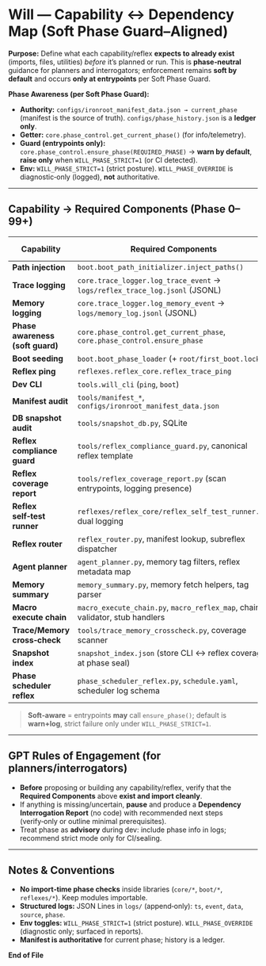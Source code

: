 # Will — Capability ↔ Dependency Map (Soft Phase Guard–Aligned)

**Purpose:** Define what each capability/reflex **expects to already exist** (imports, files, utilities) *before* it’s planned or run. This is **phase‑neutral** guidance for planners and interrogators; enforcement remains **soft by default** and occurs **only at entrypoints** per Soft Phase Guard.

**Phase Awareness (per Soft Phase Guard):**

* **Authority:** `configs/ironroot_manifest_data.json → current_phase` (manifest is the source of truth).
  `configs/phase_history.json` is a **ledger only**.
* **Getter:** `core.phase_control.get_current_phase()` (for info/telemetry).
* **Guard (entrypoints only):** `core.phase_control.ensure_phase(REQUIRED_PHASE)` → **warn by default**, **raise only** when `WILL_PHASE_STRICT=1` (or CI detected).
* **Env:** `WILL_PHASE_STRICT=1` (strict posture). `WILL_PHASE_OVERRIDE` is diagnostic‑only (logged), **not** authoritative.

---

## Capability → Required Components (Phase 0–99+)

| Capability                       | Required Components                                                          | Min Phase | Posture    |
| -------------------------------- | ---------------------------------------------------------------------------- | --------- | ---------- |
| **Path injection**               | `boot.boot_path_initializer.inject_paths()`                                  | 0.1       | Neutral    |
| **Trace logging**                | `core.trace_logger.log_trace_event` → `logs/reflex_trace_log.jsonl` (JSONL)  | 0.1       | Neutral    |
| **Memory logging**               | `core.trace_logger.log_memory_event` → `logs/memory_log.jsonl` (JSONL)       | 0.1       | Neutral    |
| **Phase awareness (soft guard)** | `core.phase_control.get_current_phase`, `core.phase_control.ensure_phase`    | 0.7       | **Soft**   |
| **Boot seeding**                 | `boot.boot_phase_loader` (+ `root/first_boot.lock`)                          | 0.2       | Neutral    |
| **Reflex ping**                  | `reflexes.reflex_core.reflex_trace_ping`                                     | 0.2       | Neutral    |
| **Dev CLI**                      | `tools.will_cli` (`ping`, `boot`)                                            | 0.2       | Soft‑aware |
| **Manifest audit**               | `tools/manifest_*`, `configs/ironroot_manifest_data.json`                    | 0.3       | Neutral    |
| **DB snapshot audit**            | `tools/snapshot_db.py`, SQLite                                               | 0.5       | Neutral    |
| **Reflex compliance guard**      | `tools/reflex_compliance_guard.py`, canonical reflex template                | 0.4       | Neutral    |
| **Reflex coverage report**       | `tools/reflex_coverage_report.py` (scan entrypoints, logging presence)       | 0.7       | Neutral    |
| **Reflex self‑test runner**      | `reflexes/reflex_core/reflex_self_test_runner.py`, dual logging              | 0.7       | Neutral    |
| **Reflex router**                | `reflex_router.py`, manifest lookup, subreflex dispatcher                    | 1.0       | Soft‑aware |
| **Agent planner**                | `agent_planner.py`, memory tag filters, reflex metadata map                  | 2.0       | Soft‑aware |
| **Memory summary**               | `memory_summary.py`, memory fetch helpers, tag parser                        | 2.1       | Neutral    |
| **Macro execute chain**          | `macro_execute_chain.py`, `macro_reflex_map`, chain validator, stub handlers | 10.0      | Soft‑aware |
| **Trace/Memory cross‑check**     | `tools/trace_memory_crosscheck.py`, coverage scanner                         | 0.7       | Neutral    |
| **Snapshot index**               | `snapshot_index.json` (store CLI ↔ reflex coverage at phase seal)            | 8.0       | Neutral    |
| **Phase scheduler reflex**       | `phase_scheduler_reflex.py`, `schedule.yaml`, scheduler log schema           | 9.0       | Soft‑aware |

> **Soft‑aware** = entrypoints **may** call `ensure_phase()`; default is **warn+log**, strict failure only under `WILL_PHASE_STRICT=1`.

---

## GPT Rules of Engagement (for planners/interrogators)

* **Before** proposing or building any capability/reflex, verify that the **Required Components** above **exist and import cleanly**.
* If anything is missing/uncertain, **pause** and produce a **Dependency Interrogation Report** (no code) with recommended next steps (verify‑only or outline minimal prerequisites).
* Treat phase as **advisory** during dev: include phase info in logs; recommend strict mode only for CI/sealing.

---

## Notes & Conventions

* **No import‑time phase checks** inside libraries (`core/*`, `boot/*`, `reflexes/*`). Keep modules importable.
* **Structured logs:** JSON Lines in `logs/` (append‑only): `ts`, `event`, `data`, `source`, `phase`.
* **Env toggles:** `WILL_PHASE_STRICT=1` (strict posture). `WILL_PHASE_OVERRIDE` (diagnostic only; surfaced in reports).
* **Manifest is authoritative** for current phase; history is a ledger.

**End of File**
